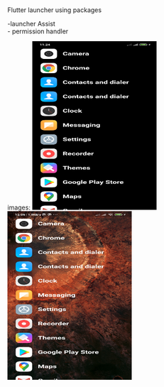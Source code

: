 #
Flutter launcher 
using packages
<div>-launcher Assist
  </div>
  <div>
- permission handler</div>



images:
<img src="/screenshots/screenshot.jpg" height=380 width=280>
<img src="/screenshots/screenshot2.jpg" height=380 width=280 >
